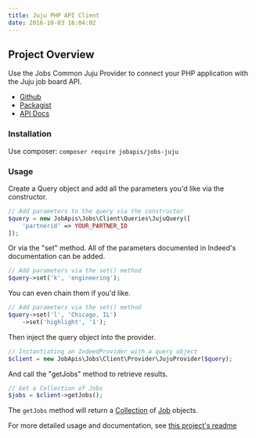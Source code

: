 ```yaml
---
title: Juju PHP API Client
date: 2016-10-03 16:04:02
---
```


## Project Overview
Use the Jobs Common Juju Provider to connect your PHP application with the Juju job board API.

- [Github](https://github.com/jobapis/jobs-juju)
- [Packagist](https://packagist.org/packages/jobapis/jobs-juju)
- [API Docs](http://www.juju.com/publisher/spec/)

### Installation

Use composer: `composer require jobapis/jobs-juju`

### Usage
Create a Query object and add all the parameters you'd like via the constructor.
 
```php
// Add parameters to the query via the constructor
$query = new JobApis\Jobs\Client\Queries\JujuQuery([
    'partnerid' => YOUR_PARTNER_ID
]);
```

Or via the "set" method. All of the parameters documented in Indeed's documentation can be added.

```php
// Add parameters via the set() method
$query->set('k', 'engineering');
```

You can even chain them if you'd like.

```php
// Add parameters via the set() method
$query->set('l', 'Chicago, IL')
    ->set('highlight', '1');
```
 
Then inject the query object into the provider.

```php
// Instantiating an IndeedProvider with a query object
$client = new JobApis\Jobs\Client\Provider\JujuProvider($query);
```

And call the "getJobs" method to retrieve results.

```php
// Get a Collection of Jobs
$jobs = $client->getJobs();
```

The `getJobs` method will return a [Collection](https://github.com/jobapis/jobs-common/blob/master/src/Collection.php) of [Job](https://github.com/jobapis/jobs-common/blob/master/src/Job.php) objects.

For more detailed usage and documentation, see [this project's readme](https://github.com/jobapis/jobs-juju#usage)
